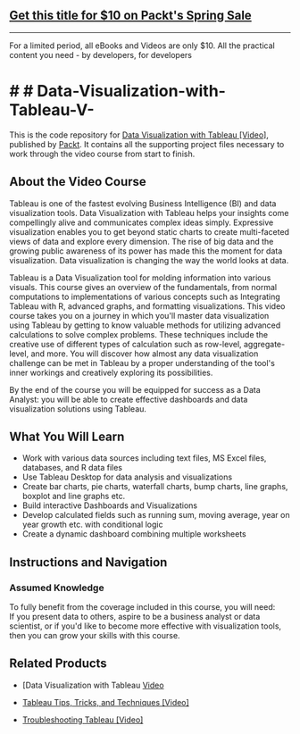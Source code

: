 ## [Get this title for $10 on Packt's Spring Sale](https://www.packt.com/V09871?utm_source=github&utm_medium=packt-github-repo&utm_campaign=spring_10_dollar_2022)
-----
For a limited period, all eBooks and Videos are only $10. All the practical content you need \- by developers, for developers

# # # Data-Visualization-with-Tableau-V-
This is the code repository for [Data Visualization with Tableau [Video]](https://prod.packtpub.com/in/big-data-and-business-intelligence/data-visualization-tableau-video), published by [Packt](https://www.packtpub.com/?utm_source=github). It contains all the supporting project files necessary to work through the video course from start to finish.
## About the Video Course
Tableau is one of the fastest evolving Business Intelligence (BI) and data visualization tools. Data Visualization with Tableau helps your insights come compellingly alive and communicates complex ideas simply. Expressive visualization enables you to get beyond static charts to create multi-faceted views of data and explore every dimension. The rise of big data and the growing public awareness of its power has made this the moment for data visualization. Data visualization is changing the way the world looks at data.

Tableau is a Data Visualization tool for molding information into various visuals. This course gives an overview of the fundamentals, from normal computations to implementations of various concepts such as Integrating Tableau with R, advanced graphs, and formatting visualizations. This video course takes you on a journey in which you'll master data visualization using Tableau by getting to know valuable methods for utilizing advanced calculations to solve complex problems. These techniques include the creative use of different types of calculation such as row-level, aggregate-level, and more. You will discover how almost any data visualization challenge can be met in Tableau by a proper understanding of the tool's inner workings and creatively exploring its possibilities.

By the end of the course you will be equipped for success as a Data Analyst: you will be able to create effective dashboards and data visualization solutions using Tableau.

<H2>What You Will Learn</H2>
<DIV class=book-info-will-learn-text>
<UL>
<LI> Work with various data sources including text files, MS Excel files, databases, and R data files
<LI> Use Tableau Desktop for data analysis and visualizations
<LI> Create bar charts, pie charts, waterfall charts, bump charts, line graphs, boxplot and line graphs etc.
<LI> Build interactive Dashboards and Visualizations
<LI> Develop calculated fields such as running sum, moving average, year on year growth etc. with conditional logic
<LI> Create a dynamic dashboard combining multiple worksheets  </UL></DIV>

## Instructions and Navigation
### Assumed Knowledge
To fully benefit from the coverage included in this course, you will need:<br/>
If you present data to others, aspire to be a business analyst or data scientist, or if you'd like to become more effective with visualization tools, then you can grow your skills with this course.



## Related Products
* [Data Visualization with Tableau [Video](https://prod.packtpub.com/in/big-data-and-business-intelligence/data-visualization-tableau-video)

* [Tableau Tips, Tricks, and Techniques [Video]](https://prod.packtpub.com/in/big-data-and-business-intelligence/tableau-tips-tricks-and-techniques-video)

* [Troubleshooting Tableau [Video]](https://prod.packtpub.com/in/big-data-and-business-intelligence/troubleshooting-tableau-video)
